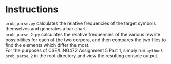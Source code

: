 # Instructions
`prob_parse.py` calculates the relative frequencies of the target symbols themselves and generates a bar chart.  
`prob_parse_2.py` calculates the relative frequencies of the various rewrite possibilities for each of the two corpora, and then compares the two files to find the elements which differ the most.  
For the purposes of CSE/LING472 Assignment 5 Part 1, simply run `python3 prob_parse_2` in the root directory and view the resulting console output.
